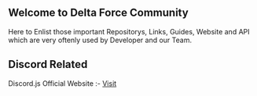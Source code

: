 ## Welcome to Delta Force Community

Here to Enlist those important Repositorys, Links, Guides, Website and API which are very oftenly used by Developer and our Team.

## Discord Related

Discord.js Official Website :- [Visit](https://discord.js.org)
